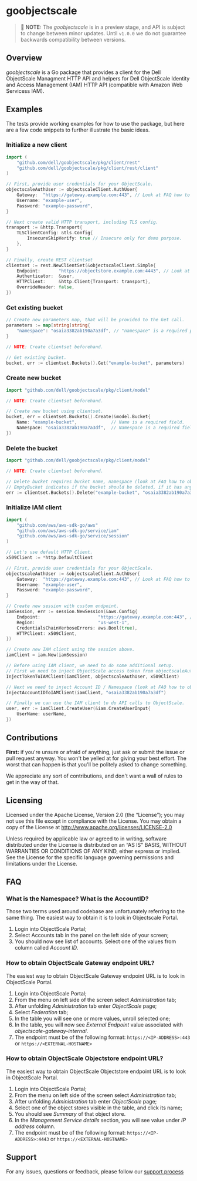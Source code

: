 # goobjectscale

> 🚧 **NOTE:** The *goobjectscale* is in a preview stage, and API is subject to change between minor updates. Until `v1.0.0` we do not guarantee backwards compatibility between versions.

## Overview

_goobjectscale_ is a Go package that provides a client for the Dell ObjectScale Managment HTTP API and helpers for Dell ObjectScale Identity and Access Management (IAM) HTTP API (compatible with Amazon Web Servicess IAM).

## Examples

The tests provide working examples for how to use the package, but here are a few code snippets to further illustrate the basic ideas.

### Initialize a new client


```go
import (
	"github.com/dell/goobjectscale/pkg/client/rest"
	"github.com/dell/goobjectscale/pkg/client/rest/client"
)

// First, provide user credentials for your ObjectScale.
objectscaleAuthUser := objectscaleClient.AuthUser{
	Gateway:  "https://gateway.example.com:443", // Look at FAQ how to obtain it.
	Username: "example-user",
	Password: "example-password",
}

// Next create valid HTTP transport, including TLS config.
transport := &http.Transport{
	TLSClientConfig: &tls.Config{
		InsecureSkipVerify: true // Insecure only for demo purpose.
	},
}

// Finally, create REST clientset
clientset := rest.NewClientSet(&objectscaleClient.Simple{
	Endpoint:       "https://objectstore.example.com:4443", // Look at FAQ how to obtain it.
	Authenticator:  &user,
	HTTPClient:     &http.Client{Transport: transport},
	OverrideHeader: false,
})
```

### Get existing bucket

```go
// Create new parameters map, that will be provided to the Get call.
parameters := map[string]string{
	"namespace": "osaia3382ab190a7a3df", // "namespace" is a required parameter (look at FAQ how to obtain it).
}

// NOTE: Create clientset beforehand.

// Get existing bucket.
bucket, err := clientset.Buckets().Get("example-bucket", parameters)
```

### Create new bucket

```go
import "github.com/dell/goobjectscale/pkg/client/model"

// NOTE: Create clientset beforehand.

// Create new bucket using clientset.
bucket, err = clientset.Buckets().Create(&model.Bucket{
	Name: "example-bucket",             // Name is a required field.
	Namespace: "osaia3382ab190a7a3df",  // Namespace is a required field.
})
```

### Delete the bucket

```go
import "github.com/dell/goobjectscale/pkg/client/model"

// NOTE: Create clientset beforehand.

// Delete bucket requires bucket name, namespace (look at FAQ how to obtain it) and emptyBucket parameters.
// EmptyBucket indicates if the bucket should be deleted, if it has any objects.
err := clientset.Buckets().Delete("example-bucket", "osaia3382ab190a7a3df", false)
```

### Initialize IAM client

```go
import (
	"github.com/aws/aws-sdk-go/aws"
	"github.com/aws/aws-sdk-go/service/iam"
	"github.com/aws/aws-sdk-go/service/session"
)

// Let's use default HTTP Client.
x509Client := *http.DefaultClient

// First, provide user credentials for your ObjectScale.
objectscaleAuthUser := &objectscaleClient.AuthUser{
	Gateway:  "https://gateway.example.com:443", // Look at FAQ how to obtain it.
	Username: "example-user",
	Password: "example-password",
}

// Create new session with custom endpoint.
iamSession, err := session.NewSession(&aws.Config{
	Endpoint:                      "https://gateway.example.com:443", // Look at FAQ how to obtain it.
	Region:                        "us-west-1",
	CredentialsChainVerboseErrors: aws.Bool(true),
	HTTPClient: x509Client,
})

// Create new IAM client using the session above.
iamClient = iam.New(iamSession)

// Before using IAM client, we need to do some additional setup.
// First we need to inject ObjectScale access token from objectscaleAuthUser structure.
InjectTokenToIAMClient(iamClient, objectscaleAuthUser, x509Client)

// Next we need to inject Account ID / Namespace (look at FAQ how to obtain it).
InjectAccountIDToIAMClient(iamClient, "osaia3382ab190a7a3df")

// Finally we can use the IAM client to do API calls to ObjectScale.
user, err := iamClient.CreateUser(&iam.CreateUserInput{
	UserName: userName,
})
```

## Contributions

**First:** if you're unsure or afraid of anything, just ask or submit the issue or pull request anyway. You won't be yelled at for giving your best effort. The worst that can happen is that you'll be politely asked to change something.

We appreciate any sort of contributions, and don't want a wall of rules to get in the way of that.

## Licensing

Licensed under the Apache License, Version 2.0 (the “License”); you may not use this file except in compliance with the License. You may obtain a copy of the License at <http://www.apache.org/licenses/LICENSE-2.0>

Unless required by applicable law or agreed to in writing, software distributed under the License is distributed on an “AS IS” BASIS, WITHOUT WARRANTIES OR CONDITIONS OF ANY KIND, either express or implied. See the License for the specific language governing permissions and limitations under the License.

## FAQ

### What is the Namespace? What is the AccountID?

Those two terms used around codebase are unfortunately referring to the same thing. The easiest way to obtain it is to look in Objectscale Portal.

1. Login into ObjectScale Portal;
2. Select Accounts tab in the panel on the left side of your screen;
3. You should now see list of accounts. Select one of the values from column called *Account ID*.

### How to obtain ObjectScale Gateway endpoint URL?

The easiest way to obtain ObjectScale Gateway endpoint URL is to look in ObjectScale Portal.

1. Login into ObjectScale Portal;
2. From the menu on left side of the screen select *Administration* tab;
3. After unfolding *Administration* tab enter *ObjectScale* page;
4. Select *Federation* tab;
5. In the table you will see one or more values, unroll selected one;
6. In the table, you will now see *External Endpoint* value associated with *objectscale-gateway-internal*.
7. The endpoint must be of the following format: `https://<IP-ADDRESS>:443` or `https://<EXTERNAL-HOSTNAME>`

### How to obtain ObjectScale Objectstore endpoint URL?

The easiest way to obtain ObjectScale Objectstore endpoint URL is to look in ObjectScale Portal.


1. Login into ObjectScale Portal;
2. From the menu on left side of the screen select *Administration* tab;
3. After unfolding *Administration* tab enter *ObjectScale* page;
4. Select one of the object stores visible in the table, and click its name;
5. You should see *Summary* of that object store.
6. In the *Management Service details* section, you will see value under *IP address* column.
7. The endpoint must be of the following format: `https://<IP-ADDRESS>:4443` or `https://<EXTERNAL-HOSTNAME>`

## Support

For any issues, questions or feedback, please follow our [support process](https://github.com/dell/csm/blob/main/docs/SUPPORT.md)
